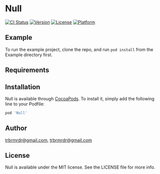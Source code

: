 # Null

[![CI Status](https://img.shields.io/travis/trbrmrdr@gmail.com/Null.svg?style=flat)](https://travis-ci.org/trbrmrdr@gmail.com/Null)
[![Version](https://img.shields.io/cocoapods/v/Null.svg?style=flat)](https://cocoapods.org/pods/Null)
[![License](https://img.shields.io/cocoapods/l/Null.svg?style=flat)](https://cocoapods.org/pods/Null)
[![Platform](https://img.shields.io/cocoapods/p/Null.svg?style=flat)](https://cocoapods.org/pods/Null)

## Example

To run the example project, clone the repo, and run `pod install` from the Example directory first.

## Requirements

## Installation

Null is available through [CocoaPods](https://cocoapods.org). To install
it, simply add the following line to your Podfile:

```ruby
pod 'Null'
```

## Author

trbrmrdr@gmail.com, trbrmrdr@gmail.com

## License

Null is available under the MIT license. See the LICENSE file for more info.
